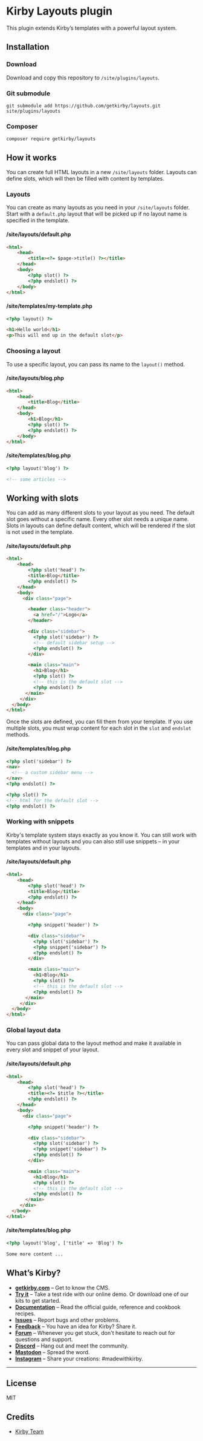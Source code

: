# Kirby Layouts plugin

This plugin extends Kirby’s templates with a powerful layout system.

## Installation

### Download

Download and copy this repository to `/site/plugins/layouts`.

### Git submodule

```
git submodule add https://github.com/getkirby/layouts.git site/plugins/layouts
```

### Composer

```
composer require getkirby/layouts
```

## How it works

You can create full HTML layouts in a new `/site/layouts` folder. Layouts can define slots, which will then be filled with content by templates.

### Layouts

You can create as many layouts as you need in your `/site/layouts` folder. Start with a `default.php` layout that will be picked up if no layout name is specified in the template.

#### /site/layouts/default.php
```html
<html>
    <head>
        <title><?= $page->title() ?></title>
    </head>
    <body>
        <?php slot() ?>
        <?php endslot() ?>
    </body>
</html>
```

#### /site/templates/my-template.php

```html
<?php layout() ?>

<h1>Hello world</h1>
<p>This will end up in the default slot</p>
```

### Choosing a layout

To use a specific layout, you can pass its name to the `layout()` method.

#### /site/layouts/blog.php
```html
<html>
    <head>
        <title>Blog</title>
    </head>
    <body>
        <h1>Blog</h1>
        <?php slot() ?>
        <?php endslot() ?>
    </body>
</html>
```

#### /site/templates/blog.php

```html
<?php layout('blog') ?>

<!-- some articles -->
```

## Working with slots

You can add as many different slots to your layout as you need. The default slot goes without a specific name. Every other slot needs a unique name. Slots in layouts can define default content, which will be rendered if the slot is not used in the template.

#### /site/layouts/default.php
```html
<html>
    <head>
        <?php slot('head') ?>
        <title>Blog</title>
        <?php endslot() ?>
    </head>
    <body>
      <div class="page">

        <header class="header">
          <a href="/">Logo</a>
        </header>

        <div class="sidebar">
          <?php slot('sidebar') ?>
          <!-- default sidebar setup -->
          <?php endslot() ?>
        </div>

        <main class="main">
          <h1>Blog</h1>
          <?php slot() ?>
          <!-- this is the default slot -->
          <?php endslot() ?>
       </main>
     </div>
  </body>
</html>
```

Once the slots are defined, you can fill them from your template. If you use multiple slots, you must wrap content for each slot in the `slot` and `endslot` methods.

#### /site/templates/blog.php
```html
<?php slot('sidebar') ?>
<nav>
  <!-- a custom sidebar menu -->
</nav>
<?php endslot() ?>

<?php slot() ?>
<!-- html for the default slot -->
<?php endslot() ?>
```

### Working with snippets

Kirby's template system stays exactly as you know it. You can still work with templates without layouts and you can also still use snippets – in your templates and in your layouts.

#### /site/layouts/default.php
```html
<html>
    <head>
        <?php slot('head') ?>
        <title>Blog</title>
        <?php endslot() ?>
    </head>
    <body>
      <div class="page">

        <?php snippet('header') ?>

        <div class="sidebar">
          <?php slot('sidebar') ?>
          <?php snippet('sidebar') ?>
          <?php endslot() ?>
        </div>

        <main class="main">
          <h1>Blog</h1>
          <?php slot() ?>
          <!-- this is the default slot -->
          <?php endslot() ?>
       </main>
     </div>
  </body>
</html>
```

### Global layout data

You can pass global data to the layout method and make it available in every slot and snippet of your layout.

#### /site/layouts/default.php
```html
<html>
    <head>
        <?php slot('head') ?>
        <title><?= $title ?></title>
        <?php endslot() ?>
    </head>
    <body>
      <div class="page">

        <?php snippet('header') ?>

        <div class="sidebar">
          <?php slot('sidebar') ?>
          <?php snippet('sidebar') ?>
          <?php endslot() ?>
        </div>

        <main class="main">
          <h1>Blog</h1>
          <?php slot() ?>
          <!-- this is the default slot -->
          <?php endslot() ?>
       </main>
     </div>
  </body>
</html>
```

#### /site/templates/blog.php
```html
<?php layout('blog', ['title' => 'Blog') ?>

Some more content ...
```

## What’s Kirby?

- **[getkirby.com](https://getkirby.com)** – Get to know the CMS.
- **[Try it](https://getkirby.com/try)** – Take a test ride with our online demo. Or download one of our kits to get started.
- **[Documentation](https://getkirby.com/docs/guide)** – Read the official guide, reference and cookbook recipes.
- **[Issues](https://github.com/getkirby/kirby/issues)** – Report bugs and other problems.
- **[Feedback](https://feedback.getkirby.com)** – You have an idea for Kirby? Share it.
- **[Forum](https://forum.getkirby.com)** – Whenever you get stuck, don't hesitate to reach out for questions and support.
- **[Discord](https://chat.getkirby.com)** – Hang out and meet the community.
- **[Mastodon](https://mastodon.social/@getkirby)** – Spread the word.
- **[Instagram](https://www.instagram.com/getkirby/)** – Share your creations: #madewithkirby.

---

## License

MIT

## Credits

- [Kirby Team](https://getkirby.com)
